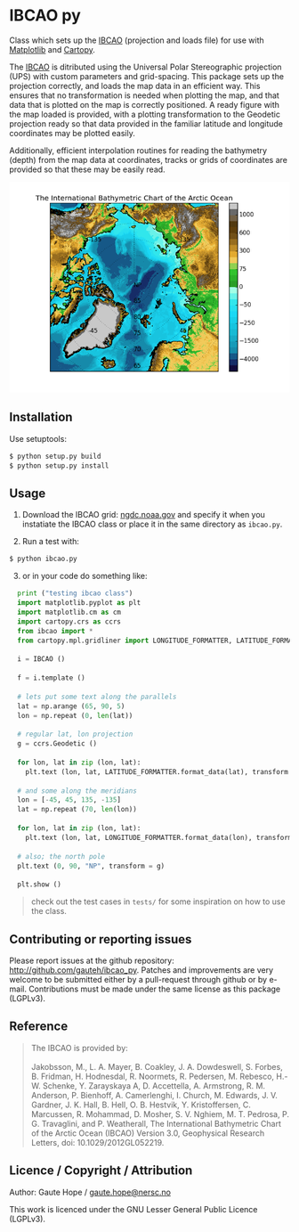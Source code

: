 # IBCAO py
Class which sets up the [IBCAO](http://www.ngdc.noaa.gov/mgg/bathymetry/arctic/arctic.html) (projection and loads file) for use with [Matplotlib](http://matplotlib.org/) and [Cartopy](http://scitools.org.uk/cartopy/).

The [IBCAO](http://www.ngdc.noaa.gov/mgg/bathymetry/arctic/arctic.html) is
ditributed using the Universal Polar Stereographic projection (UPS) with custom
parameters and grid-spacing. This package sets up the projection correctly, and
loads the map data in an efficient way. This ensures that no transformation is
needed when plotting the map, and that data that is plotted on the map is
correctly positioned. A ready figure with the map loaded is provided, with a
plotting transformation to the Geodetic projection ready so that data provided
in the familiar latitude and longitude coordinates may be plotted easily.

Additionally, efficient interpolation routines for reading the bathymetry
(depth) from the map data at coordinates, tracks or grids of coordinates are
provided so that these may be easily read.

<img src="paper/ibcao_example.png" />

## Installation

Use setuptools:
```sh
$ python setup.py build
$ python setup.py install
```

## Usage

1. Download the IBCAO grid: [ngdc.noaa.gov](http://www.ngdc.noaa.gov/mgg/bathymetry/arctic/grids/version3_0/IBCAO_V3_500m_RR.grd.gz) and specify it when you instatiate the IBCAO class or place it in the same directory as `ibcao.py`.

2. Run a test with:

```sh
$ python ibcao.py
```

3. or in your code do something like:
```python
  print ("testing ibcao class")
  import matplotlib.pyplot as plt
  import matplotlib.cm as cm
  import cartopy.crs as ccrs
  from ibcao import *
  from cartopy.mpl.gridliner import LONGITUDE_FORMATTER, LATITUDE_FORMATTER

  i = IBCAO ()

  f = i.template ()

  # lets put some text along the parallels
  lat = np.arange (65, 90, 5)
  lon = np.repeat (0, len(lat))

  # regular lat, lon projection
  g = ccrs.Geodetic ()

  for lon, lat in zip (lon, lat):
    plt.text (lon, lat, LATITUDE_FORMATTER.format_data(lat), transform = g)

  # and some along the meridians
  lon = [-45, 45, 135, -135]
  lat = np.repeat (70, len(lon))

  for lon, lat in zip (lon, lat):
    plt.text (lon, lat, LONGITUDE_FORMATTER.format_data(lon), transform = g)

  # also; the north pole
  plt.text (0, 90, "NP", transform = g)

  plt.show ()
```

> check out the test cases in `tests/` for some inspiration on how to use the
> class.

## Contributing or reporting issues

Please report issues at the github repository: http://github.com/gauteh/ibcao_py. Patches and improvements are very welcome to be submitted either by a pull-request through github or by e-mail. Contributions must be made under the same license as this package (LGPLv3).

## Reference

> The IBCAO is provided by: <br />
> <br />
> Jakobsson, M., L. A. Mayer, B. Coakley, J. A. Dowdeswell, S. Forbes, B. Fridman, H. Hodnesdal, R. Noormets, R. Pedersen, M. Rebesco, H.-W. Schenke, Y. Zarayskaya A, D. Accettella, A. Armstrong, R. M. Anderson, P. Bienhoff, A. Camerlenghi, I. Church, M. Edwards, J. V. Gardner, J. K. Hall, B. Hell, O. B. Hestvik, Y. Kristoffersen, C. Marcussen, R. Mohammad, D. Mosher, S. V. Nghiem, M. T. Pedrosa, P. G. Travaglini, and P. Weatherall, The International Bathymetric Chart of the Arctic Ocean (IBCAO) Version 3.0, Geophysical Research Letters, doi: 10.1029/2012GL052219.


## Licence / Copyright / Attribution

Author: Gaute Hope / gaute.hope@nersc.no

This work is licenced under the GNU Lesser General Public Licence (LGPLv3).

